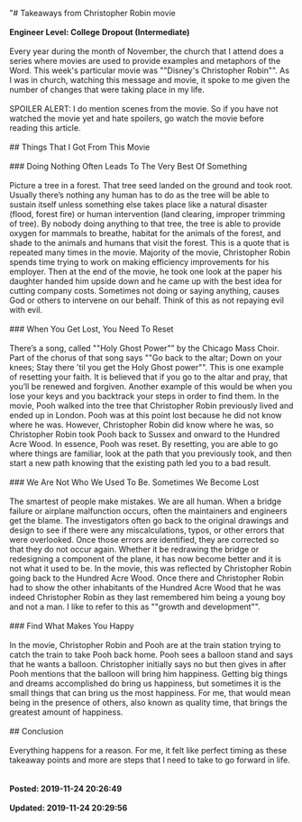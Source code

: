 "# Takeaways from Christopher Robin movie<br /><br />**Engineer Level: College Dropout (Intermediate)** <br /><br />Every year during the month of November, the church that I attend does a series where movies are used to provide examples and metaphors of the Word. This week's particular movie was ""Disney's Christopher Robin"". As I was in church, watching this message and movie, it spoke to me given the number of changes that were taking place in my life. <br /><br />SPOILER ALERT: I do mention scenes from the movie. So if you have not watched the movie yet and hate spoilers, go watch the movie before reading this article.  <br /><br />## Things That I Got From This Movie<br /><br />### Doing Nothing Often Leads To The Very Best Of Something<br /><br />Picture a tree in a forest. That tree seed landed on the ground and took root. Usually there’s nothing any human has to do as the tree will be able to sustain itself unless something else takes place like a natural disaster (flood, forest fire) or human intervention (land clearing, improper trimming of tree). By nobody doing anything to that tree, the tree is able to provide oxygen for mammals to breathe, habitat for the animals of the forest, and shade to the animals and humans that visit the forest.  This is a quote that is repeated many times in the movie. Majority of the movie, Christopher Robin spends time trying to work on making efficiency improvements for his employer. Then at the end of the movie, he took one look at the paper his daughter handed him upside down and he came up with the best idea for cutting company costs. Sometimes not doing or saying anything, causes God or others to intervene on our behalf. Think of this as not repaying evil with evil. <br /><br />### When You Get Lost, You Need To Reset<br /><br />There’s a song, called ""Holy Ghost Power"" by the Chicago Mass Choir. Part of the chorus of that song says ""Go back to the altar; Down on your knees; Stay there 'til you get the Holy Ghost power"". This is one example of resetting your faith. It is believed that if you go to the altar and pray, that you’ll be renewed and forgiven. Another example of this would be when you lose your keys and you backtrack your steps in order to find them.  In the movie, Pooh walked into the tree that Christopher Robin previously lived and ended up in London. Pooh was at this point lost because he did not know where he was. However, Christopher Robin did know where he was, so Christopher Robin took Pooh back to Sussex and onward to the Hundred Acre Wood. In essence, Pooh was reset. By resetting, you are able to go where things are familiar, look at the path that you previously took, and then start a new path knowing that the existing path led you to a bad result.<br /><br />### We Are Not Who We Used To Be. Sometimes We Become Lost<br /><br />The smartest of people make mistakes. We are all human. When a bridge failure or airplane malfunction occurs, often the maintainers and engineers get the blame. The investigators often go back to the original drawings and design to see if there were any miscalculations, typos, or other errors that were overlooked. Once those errors are identified, they are corrected so that they do not occur again. Whether it be redrawing the bridge or redesigning a component of the plane, it has now become better and it is not what it used to be. In the movie, this was reflected by Christopher Robin going back to the Hundred Acre Wood. Once there and Christopher Robin had to show the other inhabitants of the Hundred Acre Wood that he was indeed Christopher Robin as they last remembered him being a young boy and not a man. I like to refer to this as ""growth and development"". <br /><br />### Find What Makes You Happy<br /><br />In the movie, Christopher Robin and Pooh are at the train station trying to catch the train to take Pooh back home. Pooh sees a balloon stand and says that he wants a balloon. Christopher initially says no but then gives in after Pooh mentions that the balloon will bring him happiness. Getting big things and dreams accomplished do bring us happiness, but sometimes it is the small things that can bring us the most happiness. For me, that would mean being in the presence of others, also known as quality time, that brings the greatest amount of happiness. <br /><br />## Conclusion <br /><br />Everything happens for a reason.  For me, it felt like perfect timing as these takeaway points and more are steps that I need to take to go forward in life. <br /><br /><br />**Posted: 2019-11-24 20:26:49** <br /><br />**Updated: 2019-11-24 20:29:56** <br /><br />
